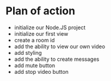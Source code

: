  # Plan of action

 - initialize our Node.JS project
 - initialize our first view
 - create a room id
 - add the ability to view our own video
 - add styling
 - add the ability to create messages
 - add mute button
 - add stop video button